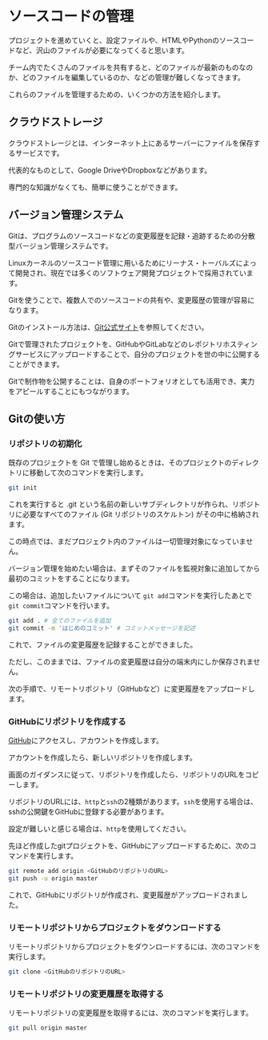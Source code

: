 # ソースコードの管理

プロジェクトを進めていくと、設定ファイルや、HTMLやPythonのソースコードなど、沢山のファイルが必要になってくると思います。

チーム内でたくさんのファイルを共有すると、どのファイルが最新のものなのか、どのファイルを編集しているのか、などの管理が難しくなってきます。

これらのファイルを管理するための、いくつかの方法を紹介します。

## クラウドストレージ

クラウドストレージとは、インターネット上にあるサーバーにファイルを保存するサービスです。

代表的なものとして、Google DriveやDropboxなどがあります。

専門的な知識がなくても、簡単に使うことができます。

## バージョン管理システム

Gitは、プログラムのソースコードなどの変更履歴を記録・追跡するための分散型バージョン管理システムです。

Linuxカーネルのソースコード管理に用いるためにリーナス・トーバルズによって開発され、現在では多くのソフトウェア開発プロジェクトで採用されています。

Gitを使うことで、複数人でのソースコードの共有や、変更履歴の管理が容易になります。

Gitのインストール方法は、[Git公式サイト](https://git-scm.com/book/ja/v2/使い始める-Gitのインストール)を参照してください。

Gitで管理されたプロジェクトを、GitHubやGitLabなどのレポジトリホスティングサービスにアップロードすることで、自分のプロジェクトを世の中に公開することができます。

Gitで制作物を公開することは、自身のポートフォリオとしても活用でき、実力をアピールすることにもつながります。

## Gitの使い方

### リポジトリの初期化

既存のプロジェクトを Git で管理し始めるときは、そのプロジェクトのディレクトリに移動して次のコマンドを実行します。

```bash
git init
```

これを実行すると .git という名前の新しいサブディレクトリが作られ、リポジトリに必要なすべてのファイル (Git リポジトリのスケルトン) がその中に格納されます。 

この時点では、まだプロジェクト内のファイルは一切管理対象になっていません。

バージョン管理を始めたい場合は、まずそのファイルを監視対象に追加してから最初のコミットをすることになります。

この場合は、追加したいファイルについて `git add`コマンドを実行したあとで`git commit`コマンドを行います。

```bash
git add . # 全てのファイルを追加
git commit -m 'はじめのコミット' # コミットメッセージを記述
```

これで、ファイルの変更履歴を記録することができました。

ただし、このままでは、ファイルの変更履歴は自分の端末内にしか保存されません。

次の手順で、リモートリポジトリ（GitHubなど）に変更履歴をアップロードします。
### GitHubにリポジトリを作成する

[GitHub](https://github.co.jp/)にアクセスし、アカウントを作成します。

アカウントを作成したら、新しいリポジトリを作成します。

画面のガイダンスに従って、リポジトリを作成したら、リポジトリのURLをコピーします。

リポジトリのURLには、`http`と`ssh`の2種類があります。`ssh`を使用する場合は、sshの公開鍵をGitHubに登録する必要があります。

設定が難しいと感じる場合は、`http`を使用してください。

先ほど作成したgitプロジェクトを、GitHubにアップロードするために、次のコマンドを実行します。

```bash
git remote add origin <GitHubのリポジトリのURL>
git push -u origin master
```

これで、GitHubにリポジトリが作成され、変更履歴がアップロードされました。

### リモートリポジトリからプロジェクトをダウンロードする

リモートリポジトリからプロジェクトをダウンロードするには、次のコマンドを実行します。

```bash
git clone <GitHubのリポジトリのURL>
```

### リモートリポジトリの変更履歴を取得する

リモートリポジトリの変更履歴を取得するには、次のコマンドを実行します。

```bash
git pull origin master
```


